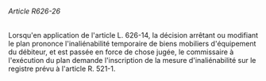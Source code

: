 ###### Article R626-26

Lorsqu'en application de l'article L. 626-14, la décision arrêtant ou modifiant le plan prononce l'inaliénabilité temporaire de biens mobiliers d'équipement du débiteur, et est passée en force de chose jugée, le commissaire à l'exécution du plan demande l'inscription de la mesure d'inaliénabilité sur le registre prévu à l'article R. 521-1.

